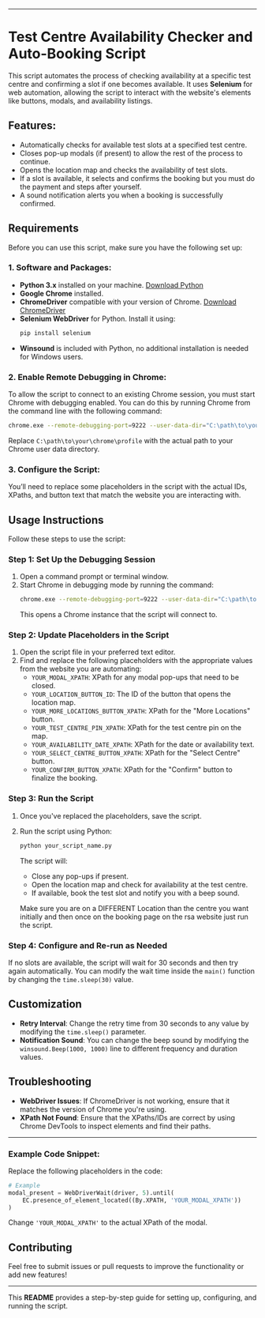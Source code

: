 

---

# Test Centre Availability Checker and Auto-Booking Script

This script automates the process of checking availability at a specific test centre and confirming a slot if one becomes available. It uses **Selenium** for web automation, allowing the script to interact with the website's elements like buttons, modals, and availability listings.

## Features:
- Automatically checks for available test slots at a specified test centre.
- Closes pop-up modals (if present) to allow the rest of the process to continue.
- Opens the location map and checks the availability of test slots.
- If a slot is available, it selects and confirms the booking but you must do the payment and steps after yourself.
- A sound notification alerts you when a booking is successfully confirmed.

## Requirements

Before you can use this script, make sure you have the following set up:

### 1. Software and Packages:
- **Python 3.x** installed on your machine. [Download Python](https://www.python.org/downloads/)
- **Google Chrome** installed.
- **ChromeDriver** compatible with your version of Chrome. [Download ChromeDriver](https://sites.google.com/chromium.org/driver/)
- **Selenium WebDriver** for Python. Install it using:
  ```bash
  pip install selenium
  ```
- **Winsound** is included with Python, no additional installation is needed for Windows users.

### 2. Enable Remote Debugging in Chrome:
To allow the script to connect to an existing Chrome session, you must start Chrome with debugging enabled. You can do this by running Chrome from the command line with the following command:
```bash
chrome.exe --remote-debugging-port=9222 --user-data-dir="C:\path\to\your\chrome\profile"
```
Replace `C:\path\to\your\chrome\profile` with the actual path to your Chrome user data directory.

### 3. Configure the Script:
You’ll need to replace some placeholders in the script with the actual IDs, XPaths, and button text that match the website you are interacting with.

## Usage Instructions

Follow these steps to use the script:

### Step 1: Set Up the Debugging Session
1. Open a command prompt or terminal window.
2. Start Chrome in debugging mode by running the command:
   ```bash
   chrome.exe --remote-debugging-port=9222 --user-data-dir="C:\path\to\your\chrome\profile"
   ```
   This opens a Chrome instance that the script will connect to.

### Step 2: Update Placeholders in the Script
1. Open the script file in your preferred text editor.
2. Find and replace the following placeholders with the appropriate values from the website you are automating:
    - `YOUR_MODAL_XPATH`: XPath for any modal pop-ups that need to be closed.
    - `YOUR_LOCATION_BUTTON_ID`: The ID of the button that opens the location map.
    - `YOUR_MORE_LOCATIONS_BUTTON_XPATH`: XPath for the "More Locations" button.
    - `YOUR_TEST_CENTRE_PIN_XPATH`: XPath for the test centre pin on the map.
    - `YOUR_AVAILABILITY_DATE_XPATH`: XPath for the date or availability text.
    - `YOUR_SELECT_CENTRE_BUTTON_XPATH`: XPath for the "Select Centre" button.
    - `YOUR_CONFIRM_BUTTON_XPATH`: XPath for the "Confirm" button to finalize the booking.

### Step 3: Run the Script
1. Once you've replaced the placeholders, save the script.
2. Run the script using Python:
   ```bash
   python your_script_name.py
   ```
   The script will:
   - Close any pop-ups if present.
   - Open the location map and check for availability at the test centre.
   - If available, book the test slot and notify you with a beep sound.
  
   Make sure you are on a DIFFERENT Location than the centre you want initially and then once on the booking page on the rsa website just run the script.

### Step 4: Configure and Re-run as Needed
If no slots are available, the script will wait for 30 seconds and then try again automatically. You can modify the wait time inside the `main()` function by changing the `time.sleep(30)` value.

## Customization

- **Retry Interval**: Change the retry time from 30 seconds to any value by modifying the `time.sleep()` parameter.
- **Notification Sound**: You can change the beep sound by modifying the `winsound.Beep(1000, 1000)` line to different frequency and duration values.

## Troubleshooting

- **WebDriver Issues**: If ChromeDriver is not working, ensure that it matches the version of Chrome you're using.
- **XPath Not Found**: Ensure that the XPaths/IDs are correct by using Chrome DevTools to inspect elements and find their paths.

---

### Example Code Snippet:

Replace the following placeholders in the code:

```python
# Example
modal_present = WebDriverWait(driver, 5).until(
    EC.presence_of_element_located((By.XPATH, 'YOUR_MODAL_XPATH'))
)
```

Change `'YOUR_MODAL_XPATH'` to the actual XPath of the modal.

## Contributing

Feel free to submit issues or pull requests to improve the functionality or add new features!

---

This **README** provides a step-by-step guide for setting up, configuring, and running the script. 
